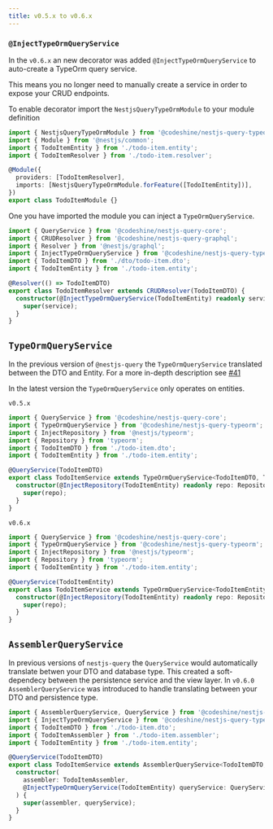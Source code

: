 ```yaml
---
title: v0.5.x to v0.6.x
---
```


### `@InjectTypeOrmQueryService`

In the `v0.6.x` an new decorator was added `@InjectTypeOrmQueryService` to auto-create a TypeOrm query service.

This means you no longer need to manually create a service in order to expose your CRUD endpoints.

To enable decorator import the `NestjsQueryTypeOrmModule` to your module definition

```ts
import { NestjsQueryTypeOrmModule } from '@codeshine/nestjs-query-typeorm';
import { Module } from '@nestjs/common';
import { TodoItemEntity } from './todo-item.entity';
import { TodoItemResolver } from './todo-item.resolver';

@Module({
  providers: [TodoItemResolver],
  imports: [NestjsQueryTypeOrmModule.forFeature([TodoItemEntity])],
})
export class TodoItemModule {}
```

One you have imported the module you can inject a `TypeOrmQueryService`.

```ts
import { QueryService } from '@codeshine/nestjs-query-core';
import { CRUDResolver } from '@codeshine/nestjs-query-graphql';
import { Resolver } from '@nestjs/graphql';
import { InjectTypeOrmQueryService } from '@codeshine/nestjs-query-typeorm';
import { TodoItemDTO } from './dto/todo-item.dto';
import { TodoItemEntity } from './todo-item.entity';

@Resolver(() => TodoItemDTO)
export class TodoItemResolver extends CRUDResolver(TodoItemDTO) {
  constructor(@InjectTypeOrmQueryService(TodoItemEntity) readonly service: QueryService<TodoItemEntity>) {
    super(service);
  }
}
```

## `TypeOrmQueryService`

In the previous version of `@nestjs-query` the `TypeOrmQueryService` translated between the DTO and Entity. For a more in-depth description see [#41](https://github.com/doug-martin/nestjs-query/issues/41)

In the latest version the `TypeOrmQueryService` only operates on entities.

`v0.5.x`

```ts
import { QueryService } from '@codeshine/nestjs-query-core';
import { TypeOrmQueryService } from '@codeshine/nestjs-query-typeorm';
import { InjectRepository } from '@nestjs/typeorm';
import { Repository } from 'typeorm';
import { TodoItemDTO } from './todo-item.dto';
import { TodoItemEntity } from './todo-item.entity';

@QueryService(TodoItemDTO)
export class TodoItemService extends TypeOrmQueryService<TodoItemDTO, TodoItemEntity> {
  constructor(@InjectRepository(TodoItemEntity) readonly repo: Repository<TodoItemEntity>) {
    super(repo);
  }
}
```

`v0.6.x`

```ts
import { QueryService } from '@codeshine/nestjs-query-core';
import { TypeOrmQueryService } from '@codeshine/nestjs-query-typeorm';
import { InjectRepository } from '@nestjs/typeorm';
import { Repository } from 'typeorm';
import { TodoItemEntity } from './todo-item.entity';

@QueryService(TodoItemEntity)
export class TodoItemService extends TypeOrmQueryService<TodoItemEntity> {
  constructor(@InjectRepository(TodoItemEntity) readonly repo: Repository<TodoItemEntity>) {
    super(repo);
  }
}
```

## `AssemblerQueryService`

In previous versions of `nestjs-query` the `QueryService` would automatically translate betwen your DTO and database type. This created a soft-dependecy between the persistence service and the view layer. In `v0.6.0` `AssemblerQueryService` was introduced to handle translating between your DTO and persistence type.

```ts
import { AssemblerQueryService, QueryService } from '@codeshine/nestjs-query-core';
import { InjectTypeOrmQueryService } from '@codeshine/nestjs-query-typeorm';
import { TodoItemDTO } from './todo-item.dto';
import { TodoItemAssembler } from './todo-item.assembler';
import { TodoItemEntity } from './todo-item.entity';

@QueryService(TodoItemDTO)
export class TodoItemService extends AssemblerQueryService<TodoItemDTO, TodoItemEntity> {
  constructor(
    assembler: TodoItemAssembler,
    @InjectTypeOrmQueryService(TodoItemEntity) queryService: QueryService<TodoItemEntity>,
  ) {
    super(assembler, queryService);
  }
}
```
